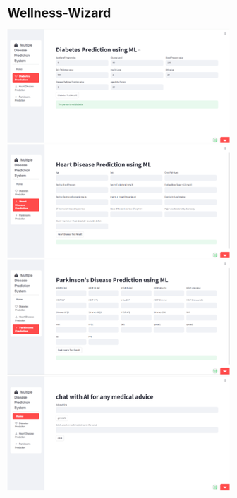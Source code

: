 # Wellness-Wizard





![image alt](https://github.com/pritisha24/WellNessWizard/blob/3bf8fc82f84211d9fdc248e586239987c289f5e5/Screenshot%202025-10-16%20184738.png)
![image alt](https://github.com/pritisha24/WellNessWizard/blob/ec62fbad2579e665d662d13ab1d4af706b48e22c/Screenshot%202025-10-16%20184306.png)
![image alt](https://github.com/pritisha24/WellNessWizard/blob/5b9f066af921b076136755729e42a62f206a3d55/Screenshot%202025-10-16%20184802.png)
![image alt](https://github.com/pritisha24/WellNessWizard/blob/6b308eb23661909ad6072f610634c4a3027b3275/Screenshot%202025-10-16%20184829.png)





